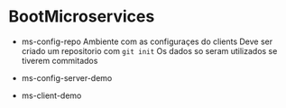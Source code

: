 # BootMicroservices

- ms-config-repo
  Ambiente com as configuraçes do clients
  Deve ser criado um repositorio com ```git init```
  Os dados so seram utilizados se tiverem commitados
  
- ms-config-server-demo
- ms-client-demo
